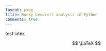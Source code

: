 ```yaml
---
layout: page
title: Bucky Leverett analysis in Python
comments: true
---
```

test latex 

$$ \LaTeX $$